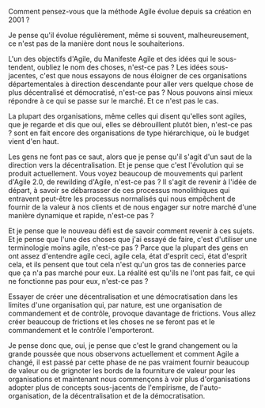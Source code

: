 Comment pensez-vous que la méthode Agile évolue depuis sa création en 2001 ?

Je pense qu'il évolue régulièrement, même si souvent, malheureusement, ce n'est pas de la manière dont nous le souhaiterions.

L'un des objectifs d'Agile, du Manifeste Agile et des idées qui le sous-tendent, oubliez le nom des choses, n'est-ce pas ? Les idées sous-jacentes, c'est que nous essayons de nous éloigner de ces organisations départementales à direction descendante pour aller vers quelque chose de plus décentralisé et démocratisé, n'est-ce pas ? Nous pouvons ainsi mieux répondre à ce qui se passe sur le marché. Et ce n'est pas le cas.

La plupart des organisations, même celles qui disent qu'elles sont agiles, que je regarde et dis que oui, elles se débrouillent plutôt bien, n'est-ce pas ? sont en fait encore des organisations de type hiérarchique, où le budget vient d'en haut.

Les gens ne font pas ce saut, alors que je pense qu'il s'agit d'un saut de la direction vers la décentralisation. Et je pense que c'est l'évolution qui se produit actuellement. Vous voyez beaucoup de mouvements qui parlent d'Agile 2.0, de rewilding d'Agile, n'est-ce pas ? Il s'agit de revenir à l'idée de départ, à savoir se débarrasser de ces processus monolithiques qui entravent peut-être les processus normalisés qui nous empêchent de fournir de la valeur à nos clients et de nous engager sur notre marché d'une manière dynamique et rapide, n'est-ce pas ?

Et je pense que le nouveau défi est de savoir comment revenir à ces sujets. Et je pense que l'une des choses que j'ai essayé de faire, c'est d'utiliser une terminologie moins agile, n'est-ce pas ? Parce que la plupart des gens en ont assez d'entendre agile ceci, agile cela, état d'esprit ceci, état d'esprit cela, et ils pensent que tout cela n'est qu'un gros tas de conneries parce que ça n'a pas marché pour eux. La réalité est qu'ils ne l'ont pas fait, ce qui ne fonctionne pas pour eux, n'est-ce pas ?

Essayer de créer une décentralisation et une démocratisation dans les limites d'une organisation qui, par nature, est une organisation de commandement et de contrôle, provoque davantage de frictions. Vous allez créer beaucoup de frictions et les choses ne se feront pas et le commandement et le contrôle l'emporteront.

Je pense donc que, oui, je pense que c'est le grand changement ou la grande poussée que nous observons actuellement et comment Agile a changé, il est passé par cette phase de ne pas vraiment fournir beaucoup de valeur ou de grignoter les bords de la fourniture de valeur pour les organisations et maintenant nous commençons à voir plus d'organisations adopter plus de concepts sous-jacents de l'empirisme, de l'auto-organisation, de la décentralisation et de la démocratisation.